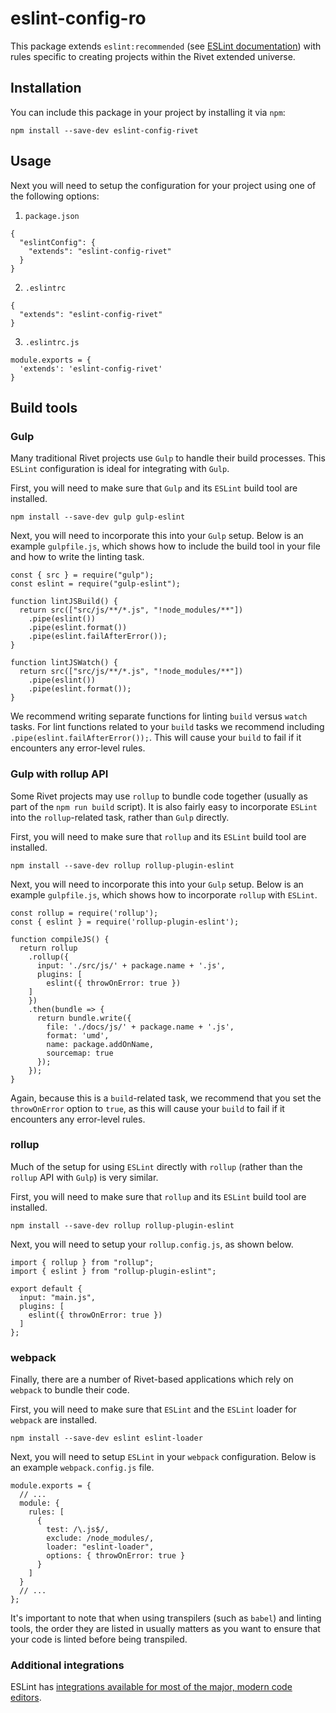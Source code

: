 # eslint-config-ro
This package extends `eslint:recommended` (see [ESLint documentation](https://eslint.org/docs/user-guide/configuring#using-eslintrecommended)) with rules specific to creating projects within the Rivet extended universe.

## Installation

You can include this package in your project by installing it via `npm`:
```
npm install --save-dev eslint-config-rivet
```

## Usage

Next you will need to setup the configuration for your project using one of the following options:

1. `package.json`

```
{
  "eslintConfig": {
    "extends": "eslint-config-rivet"
  }
}
```

2. `.eslintrc`

```
{
  "extends": "eslint-config-rivet"
}
```

3. `.eslintrc.js`

```
module.exports = {
  'extends': 'eslint-config-rivet'
}
```

## Build tools

### Gulp
Many traditional Rivet projects use `Gulp` to handle their build processes. This `ESLint` configuration is ideal for integrating with `Gulp`.

First, you will need to make sure that `Gulp` and its `ESLint` build tool are installed.

```
npm install --save-dev gulp gulp-eslint
```

Next, you will need to incorporate this into your `Gulp` setup. Below is an example `gulpfile.js`, which shows how to include the build tool in your file and how to write the linting task.

```
const { src } = require("gulp");
const eslint = require("gulp-eslint");

function lintJSBuild() {
  return src(["src/js/**/*.js", "!node_modules/**"])
    .pipe(eslint())
    .pipe(eslint.format())
    .pipe(eslint.failAfterError());
}

function lintJSWatch() {
  return src(["src/js/**/*.js", "!node_modules/**"])
    .pipe(eslint())
    .pipe(eslint.format());
}

```

We recommend writing separate functions for linting `build` versus `watch` tasks. For lint functions related to your `build` tasks we recommend including `.pipe(eslint.failAfterError());`. This will cause your `build` to fail if it encounters any error-level rules.

### Gulp with rollup API
Some Rivet projects may use `rollup` to bundle code together (usually as part of the `npm run build` script). It is also fairly easy to incorporate `ESLint` into the `rollup`-related task, rather than `Gulp` directly.

First, you will need to make sure that `rollup` and its `ESLint` build tool are installed.

```
npm install --save-dev rollup rollup-plugin-eslint
```

Next, you will need to incorporate this into your `Gulp` setup. Below is an example `gulpfile.js`, which shows how to incorporate `rollup` with `ESLint`.

```
const rollup = require('rollup');
const { eslint } = require('rollup-plugin-eslint');

function compileJS() {
  return rollup
    .rollup({
      input: './src/js/' + package.name + '.js',
      plugins: [
        eslint({ throwOnError: true })
    ]
    })
    .then(bundle => {
      return bundle.write({
        file: './docs/js/' + package.name + '.js',
        format: 'umd',
        name: package.addOnName,
        sourcemap: true
      });
    });
}

```

Again, because this is a `build`-related task, we recommend that you set the `throwOnError` option to `true`, as this will cause your `build` to fail if it encounters any error-level rules.

### rollup
Much of the setup for using `ESLint` directly with `rollup` (rather than the `rollup` API with `Gulp`) is very similar.

First, you will need to make sure that `rollup` and its `ESLint` build tool are installed.

```
npm install --save-dev rollup rollup-plugin-eslint
```

Next, you will need to setup your `rollup.config.js`, as shown below.

```
import { rollup } from "rollup";
import { eslint } from "rollup-plugin-eslint";

export default {
  input: "main.js",
  plugins: [
    eslint({ throwOnError: true })
  ]
};
```

### webpack
Finally, there are a number of Rivet-based applications which rely on `webpack` to bundle their code.

First, you will need to make sure that `ESLint` and the `ESLint` loader for `webpack` are installed.

```
npm install --save-dev eslint eslint-loader
```

Next, you will need to setup `ESLint` in your `webpack` configuration. Below is an example `webpack.config.js` file.

```
module.exports = {
  // ...
  module: {
    rules: [
      {
        test: /\.js$/,
        exclude: /node_modules/,
        loader: "eslint-loader",
        options: { throwOnError: true }
      }
    ]
  }
  // ...
};

```

It's important to note that when using transpilers (such as `babel`) and linting tools, the order they are listed in usually matters as you want to ensure that your code is linted before being transpiled.

### Additional integrations

ESLint has [integrations available for most of the major, modern code editors](https://eslint.org/docs/user-guide/integrations#editors).